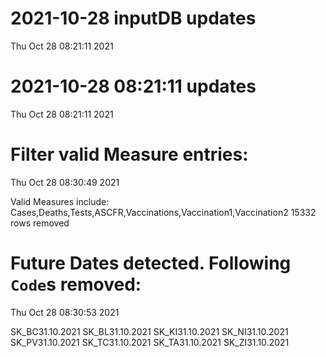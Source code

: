 
# 2021-10-28 inputDB updates 
 Thu Oct 28 08:21:11 2021 


# 2021-10-28 08:21:11 updates 
 Thu Oct 28 08:21:11 2021 


# Filter valid Measure entries: 
 Thu Oct 28 08:30:49 2021 

Valid Measures include: Cases,Deaths,Tests,ASCFR,Vaccinations,Vaccination1,Vaccination2
 15332 rows removed
# Future Dates detected. Following `Code`s removed: 
 Thu Oct 28 08:30:53 2021 

SK_BC31.10.2021
SK_BL31.10.2021
SK_KI31.10.2021
SK_NI31.10.2021
SK_PV31.10.2021
SK_TC31.10.2021
SK_TA31.10.2021
SK_ZI31.10.2021